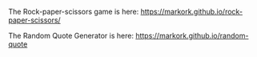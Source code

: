 The Rock-paper-scissors game is here: https://markork.github.io/rock-paper-scissors/

The Random Quote Generator is here: https://markork.github.io/random-quote
